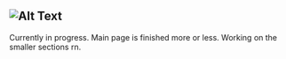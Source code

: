 ![Alt Text](https://github.com/KrzysztofSobol/krzysztofsobol.xyz/blob/master/src/main/resources/title.png)
---
Currently in progress.
Main page is finished more or less.
Working on the smaller sections rn.
 
